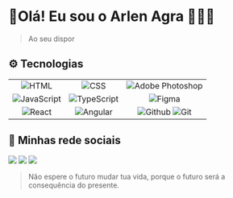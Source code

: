 
#  🔹Olá! Eu sou o Arlen Agra 🖐🏽🔹

> <p> Ao seu dispor </p>



## ⚙️ Tecnologias
[//]: # (Variáveis para os links das imagens)
[html-badge]: https://img.shields.io/badge/html5-%23E34F26.svg?style=for-the-badge&logo=html5&logoColor=white
[css-badge]: https://img.shields.io/badge/css-%231572B6.svg?style=for-the-badge&logo=css3&logoColor=white
[js-badge]: https://img.shields.io/badge/javascript-%23323330.svg?style=for-the-badge&logo=javascript&logoColor=%23F7DF1E
[ts-badge]: https://img.shields.io/badge/typescript-%23007ACC.svg?style=for-the-badge&logo=typescript&logoColor=white
[react-badge]: https://img.shields.io/badge/react-%2320232a.svg?style=for-the-badge&logo=react&logoColor=%2361DAFB
[git-badge]: https://img.shields.io/badge/GIT-E44C30?style=for-the-badge&logo=git&logoColor=white
[github-badge]: https://img.shields.io/badge/GitHub-100000?style=for-the-badge&logo=github&logoColor=white
[kotlin-badge]:https://img.shields.io/badge/Kotlin-0095D5?&style=for-the-badge&logo=kotlin&logoColor=white
[ps-badge]:https://img.shields.io/badge/Adobe%20Photoshop-31A8FF?style=for-the-badge&logo=Adobe%20Photoshop&logoColor=black
[figma-badge]:https://img.shields.io/badge/Figma-F24E1E?style=for-the-badge&logo=figma&logoColor=white
[angular-badge]: https://img.shields.io/badge/Angular-DD0031?style=for-the-badge&logo=angular&logoColor=white

|  |  |  |
|:---:|:---:|:---:|
| ![HTML][html-badge] | ![CSS][css-badge] | ![Adobe Photoshop][ps-badge] |
| ![JavaScript][js-badge] | ![TypeScript][ts-badge] | ![Figma][figma-badge] |
| ![React][react-badge] |  ![Angular][angular-badge] | ![Github][github-badge] ![Git][git-badge]  |



## 📱 Minhas rede sociais 
[<img src="https://img.shields.io/badge/LinkedIn-0077B5?style=for-the-badge&logo=linkedin&logoColor=white">](https://www.linkedin.com/in/arlen-agra-571275209/)
[<img src="https://img.shields.io/badge/Gmail-D14836?style=for-the-badge&logo=gmail&logoColor=white">](mailto:arlens527@gmail.com)
[<img src="https://img.shields.io/badge/Instagram-E4405F?style=for-the-badge&logo=instagram&logoColor=white">]()

> <p> Não espere o futuro mudar tua vida, porque o futuro será a consequência do presente. </p>
